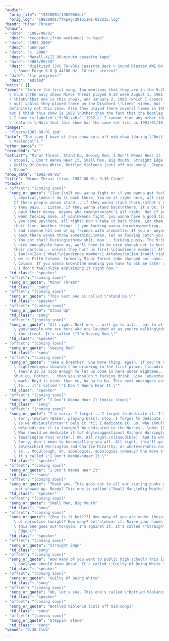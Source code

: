 ```yaml
---
"audio":
  "orig_file": "19820801/19820801or"
  "orig_log": "19820801/ffmpeg-20161101-022235.log"
"band": "Minor Threat"
"chain":
- "date": "1982/08/01"
  "desc": "recorded (from audience) to tape"
- "date": "1982-2000"
  "desc": "unknown"
- "date": "c. 2000"
  "desc": "Maxell-XLII 90-minute cassette tape"
- "date": "2003/09/18"
  "desc": "digitized (JVC TD-V661 Cassette Deck > Sound Blaster AWE 64 >\
    \ Sound Forge 6.0 @ 44100 Hz, 16-bit, stereo)"
- "date": "[in progress]"
  "desc": "edited"
"edits": []
"ident": "Before the first song, Ian mentions that they are in the 9:30\
  \ Club.\nThe only shows Minor Threat played 9:30 were August 1, 1982 (I\
  \ think\nthat one is this show), and January 2, 1983 (which I cannot rule\
  \ out).\nAlso they played there on the Dischord \"Live\" video, but that's\n\
  definitely not this show. Also they played there several times in 1981,\n\
  but I think this show is 1982.\nOther than the fact that the bootleg tape\
  \ I have is labeled \"9:30,\nD.C. 1982,\" I cannot find any other identifying\
  \ features.\nNote that this show has the same set list as 1981/01/10."
"images":
- "flyers/1982-08-01.jpg"
"info": "The tape I have of this show cuts off mid-show (during \"Bottled\
  \ Violence\")."
"other_bands": ""
"recorded": "a*"
"setlist": "Minor Threat, Stand Up, Seeing Red, I Don't Wanna Hear It [music\
  \ stops], I Don't Wanna Hear It, Small Man, Big Mouth, Straight Edge,\
  \ Guilty Of Being White, Bottled Violence [cuts off mid-song], Steppin'\
  \ Stone"
"show_date": "1982-08-01"
"title": "Minor Threat (live, 1982-08-01: 9:30 Club)"
"tracks":
- "offset": "[coming soon]"
  "song_or_quote": "[Ian:]\nIf you wanna fight or if you wanna get fucking\
    \ physical,\ndon't do it back there. You do it right here, all right?\n\
    If those people wanna stand... if they wanna stand there,\nthat's OK.\
    \ They paid... Listen, if they wanna stand back\nthere, it's OK. They\
    \ paid their money. Anyone who came\ntonight's all right. But if you\
    \ wann fucking move, if you\nwanna fight, you wanna have a good time,\
    \ you come up\nhere, all right? Don't take it back there. Let them have\n\
    their time. Another thing: if you fucking wanna throw\nsomething...\
    \ and someone hit one of my friends with a\nbottle. If you or anyone\
    \ back there wanna throw something,\nman, let us fucking catch you.\
    \ You got that? Fucking\nthrow shit, man... fucking pussy. The 9:30's\
    \ nice enough\nto have us, we'll have to be nice enough not to hurt\n\
    their partons... unless they hurt us first.\n[audience member:] Attaboy,\
    \ Ian!\n[Ian:] What?\n[audience member:] Attaboy!\n[Ian:]\nAll right,\
    \ we're Fifth Column, formerly Minor Threat.\nWe changed our name. Fifth\
    \ Column. If you wanna know\nthe meaning you have to ask me later on.\
    \ I don't feel\nlike explaining it right now."
  "td_class": "speaker"
- "offset": "[coming soon]"
  "song_or_quote": "Minor Threat"
  "td_class": "song"
- "offset": "[coming soon]"
  "song_or_quote": "This next one is called \"Stand Up.\""
  "td_class": "speaker"
- "offset": "[coming soon]"
  "song_or_quote": "Stand Up"
  "td_class": "song"
- "offset": "[coming soon]"
  "song_or_quote": "All right. Next one... will go to all... out to all\
    \ you\npeople who are here who are laughed at as you're walking\ndown\
    \ the street. It's called \"I'm Seeing Red.\""
  "td_class": "speaker"
- "offset": "[coming soon]"
  "song_or_quote": "Seeing Red"
  "td_class": "song"
- "offset": "[coming soon]"
  "song_or_quote": "Take a breather. One more thing, again, if you're under\
    \ eighteen\nyou shouldn't be drinking in the first place. [inaudible].\
    \ The\n9:30 is nice enough to let us come in here under eighteen...\n\
    Shut up, Potter... then you shouldn't fucking drink. Give 'em\nthat\
    \ much. Boyd is older than me, ha ha ha ha. This next one\ngoes out\
    \ to... it's called \"I Don't Wanna Hear It.\""
  "td_class": "speaker"
- "offset": "[coming soon]"
  "song_or_quote": "I Don't Wanna Hear It [music stops]"
  "td_class": "song"
- "offset": "[coming soon]"
  "song_or_quote": "I'm sorry. I forgot... I forgot to dedicate it. I'm\
    \ sorry.\nBrian [Baker, playing bass], stop. I forgot to dedicate it\
    \ so we obviously\ncan't paly it 'til I dedicate it. So, who should\
    \ we\ndedicate it to tonight? We dedicated to the Nurses...\nNot [Dodie???].\
    \ Who should we dedicate it to? Any\nsuggestions? Richard Harrington?\
    \ [Washington Post writer.] OK. All right.\n[inaudible]. And to who?\
    \ Sorry, don't mean to be\nstalling you all. All right, this'll go out\
    \ to\nRichard Herrington and Charlie McCarthy, or whatever\nhis name\
    \ is... McCullough, oh, appologies, appologies.\nReady? One more time.\
    \ It's called \"I Don't Wanna\nHear It.\""
  "td_class": "speaker"
- "offset": "[coming soon]"
  "song_or_quote": "I Don't Wanna Hear It"
  "td_class": "song"
- "offset": "[coming soon]"
  "song_or_quote": "Thank you. This goes out to all our skating punks who\n\
    just showed up. Ready? This one is called \"Small Man,\nBig Mouth.\""
  "td_class": "speaker"
- "offset": "[coming soon]"
  "song_or_quote": "Small Man, Big Mouth"
  "td_class": "song"
- "offset": "[coming soon]"
  "song_or_quote": "[Boy is it hot???] How many of you are under the\ninfluence\
    \ of narcotics tonight? How many? Let's\nhear it. Raise your hands.\
    \ This one goes out to\nyou. I'm against it. It's called \"Straight\
    \ Edge.\""
  "td_class": "speaker"
- "offset": "[coming soon]"
  "song_or_quote": "Straight Edge"
  "td_class": "song"
- "offset": "[coming soon]"
  "song_or_quote": "How many of you went to public high school? This is\
    \ one\nyou should know about. It's called \"Guilty Of Being White.\""
  "td_class": "speaker"
- "offset": "[coming soon]"
  "song_or_quote": "Guilty Of Being White"
  "td_class": "song"
- "offset": "[coming soon]"
  "song_or_quote": "OK, let's see. This one's called \"Bottled Violence.\""
  "td_class": "speaker"
- "offset": "[coming soon]"
  "song_or_quote": "Bottled Violence [cuts off mid-song]"
  "td_class": "song"
- "offset": "[coming soon]"
  "song_or_quote": "Steppin' Stone"
  "td_class": "song"
"venue": "9:30 Club"
...
```

